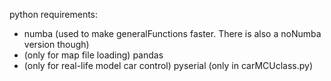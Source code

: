 python requirements:
- numba (used to make generalFunctions faster. There is also a noNumba version though)
- (only for map file loading) pandas
- (only for real-life model car control) pyserial (only in carMCUclass.py)
